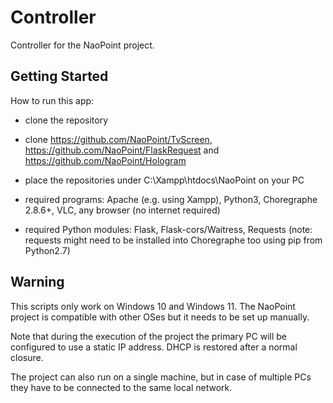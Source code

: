 # Controller

Controller for the NaoPoint project.

## Getting Started

How to run this app:

- clone the repository

- clone https://github.com/NaoPoint/TvScreen, https://github.com/NaoPoint/FlaskRequest and https://github.com/NaoPoint/Hologram

- place the repositories under C:\Xampp\htdocs\NaoPoint on your PC

- required programs: Apache (e.g. using Xampp), Python3, Choregraphe 2.8.6+, VLC, any browser (no internet required)

- required Python modules: Flask, Flask-cors/Waitress, Requests (note: requests might need to be installed into Choregraphe too using pip from Python2.7)

## Warning

This scripts only work on Windows 10 and Windows 11. The NaoPoint project is compatible with other OSes but it needs to be set up manually.

Note that during the execution of the project the primary PC will be configured to use a static IP address. DHCP is restored after a normal closure.

The project can also run on a single machine, but in case of multiple PCs they have to be connected to the same local network.
